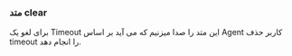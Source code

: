 ### متد clear

برای لغو یک Timeout این متد را صدا میزنیم که می آید بر اساس Agent کاربر حذف timeout را انجام دهد.
